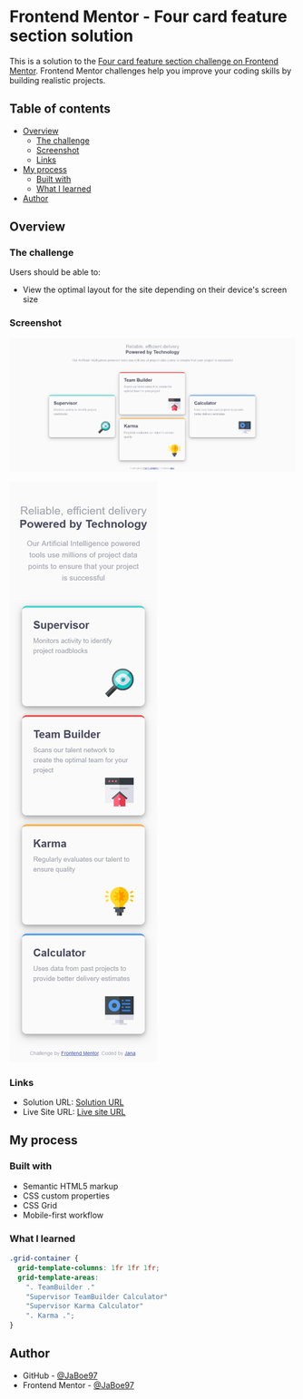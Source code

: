 # Frontend Mentor - Four card feature section solution

This is a solution to the [Four card feature section challenge on Frontend Mentor](https://www.frontendmentor.io/challenges/four-card-feature-section-weK1eFYK). Frontend Mentor challenges help you improve your coding skills by building realistic projects.

## Table of contents

- [Overview](#overview)
  - [The challenge](#the-challenge)
  - [Screenshot](#screenshot)
  - [Links](#links)
- [My process](#my-process)
  - [Built with](#built-with)
  - [What I learned](#what-i-learned)
- [Author](#author)

## Overview

### The challenge

Users should be able to:

- View the optimal layout for the site depending on their device's screen size

### Screenshot

![Screenshot Desktop Version](<images/screenshots/Screenshot desktop.png>)

![Screenshot Mobile Version](<images/screenshots/Screenshot mobil.png>)

### Links

- Solution URL: [Solution URL](https://github.com/JaBoe97/four_card_feature_section)
- Live Site URL: [Live site URL](https://jaboe97.github.io/four_card_feature_section/)

## My process

### Built with

- Semantic HTML5 markup
- CSS custom properties
- CSS Grid
- Mobile-first workflow

### What I learned

```css
.grid-container {
  grid-template-columns: 1fr 1fr 1fr;
  grid-template-areas:
    ". TeamBuilder ."
    "Supervisor TeamBuilder Calculator"
    "Supervisor Karma Calculator"
    ". Karma .";
}
```

## Author

- GitHub - [@JaBoe97](https://github.com/JaBoe97)
- Frontend Mentor - [@JaBoe97](https://www.frontendmentor.io/profile/JaBoe97)

